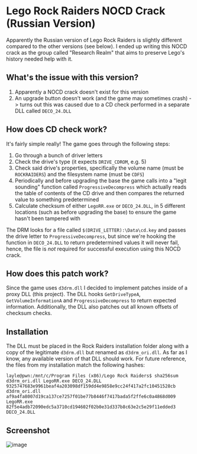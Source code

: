# Lego Rock Raiders NOCD Crack (Russian Version)
Apparently the Russian version of Lego Rock Raiders is slightly different compared to the other versions (see below). I ended up writing this NOCD crack as the group called "Research Realm" that aims to preserve Lego's history needed help with it.

## What's the issue with this version?
1. Apparently a NOCD crack doesn't exist for this version
2. An upgrade button doesn't work (and the game may sometimes crash)
   -> turns out this was caused due to a CD check performed in a separate DLL called `DECO_24.DLL`

## How does CD check work?
It's fairly simple really! The game goes through the following steps:
1. Go through a bunch of driver letters
2. Check the drive's type (it expects `DRIVE_CDROM`, e.g. 5)
3. Check said drive's properties, specifically the volume name (must be `ROCKRAIDERS`) and the filesystem name (must be `CDFS`)
4. Periodically and before upgrading the base the game calls into a "legit sounding" function called `ProgressiveDecompress` which actually reads the table of contents of the CD drive and then compares the returned value to something predetermined
5. Calculate checksum of either `LegoRR.exe` or `DECO_24.DLL`, in 5 different locations (such as before upgrading the base) to ensure the game hasn't been tampered with

The DRM looks for a file called `$(DRIVE_LETTER):\Data\cd.key` and passes the drive letter to `ProgressiveDecompress`, but since we're hooking the function in `DECO_24.DLL` to return predetermined values it will never fail, hence, the file is *not* required for successful execution using this NOCD crack.  

## How does this patch work?
Since the game uses `d3drm.dll` I decided to implement patches inside of a proxy DLL (this project). The DLL hooks `GetDriveTypeA`, `GetVolumeInformationA` and `ProgressiveDecompress` to return expected information. Additionally, the DLL also patches out all known offsets of checksum checks. 

## Installation
The DLL must be placed in the Rock Raiders installation folder along with a copy of the legitimate `d3drm.dll` but renamed as `d3drm_ori.dll`.
As far as I know, any available version of that DLL should work. For future reference, the files from my installation match the following hashes:

```
layle@pwn:/mnt/c/Program Files (x86)/Lego Rock Raiders$ sha256sum d3drm_ori.dll LegoRR.exe DECO_24.DLL
9325747683e9961beaf4a203098df159dd4e9858e9cc24f417a2fc10451528cb  d3drm_ori.dll
af9a4fa8007d19ca137ce7257f01be77b8446f7417bada5f2ffe6c0a4868d009  LegoRR.exe
82f5e4adb72090edc5a3710cd194602f02b0e31d337b8c63e2c5e29f11edded3  DECO_24.DLL
```

## Screenshot
![image](https://github.com/user-attachments/assets/83bbbc4f-f4bf-4750-a31e-f970b316d88e)
